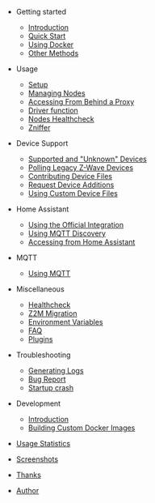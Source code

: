 <!-- markdownlint-disable MD041 -->

- Getting started
  - [Introduction](README.md)
  - [Quick Start](getting-started/quick-start.md)
  - [Using Docker](getting-started/docker.md)
  - [Other Methods](getting-started/other-methods.md)

- Usage

  - [Setup](usage/setup.md)
  - [Managing Nodes](usage/nodes-management.md)
  - [Accessing From Behind a Proxy](usage/reverse-proxy.md)
  - [Driver function](usage/driver_function.md)
  - [Nodes Healthcheck](usage/nodes_healthcheck.md)
  - [Zniffer](usage/zniffer.md)

- Device Support
  - [Supported and "Unknown" Devices](device-support/supported-unknown-devices.md)
  - [Polling Legacy Z-Wave Devices](device-support/polling.md)
  - [Contributing Device Files](https://zwave-js.github.io/node-zwave-js/#/config-files/contributing-files)
  - [Request Device Additions](https://github.com/zwave-js/node-zwave-js/issues/new?assignees=&labels=config+%E2%9A%99&template=device_config.yml&title=Missing+device+configuration%3A+%3Center+manufacturer+and+device+name%3E)
  - [Using Custom Device Files](device-support/custom-device-files.md)

- Home Assistant

  - [Using the Official Integration](homeassistant/homeassistant-official.md)
  - [Using MQTT Discovery](homeassistant/homeassistant-mqtt.md)
  - [Accessing from Home Assistant](homeassistant/accessing-lovelace.md)

- MQTT

  - [Using MQTT](guide/mqtt.md)

- Miscellaneous

  - [Healthcheck](guide/healthcheck.md)
  - [Z2M Migration](guide/migrating.md)
  - [Environment Variables](guide/env-vars.md)
  - [FAQ](guide/faq.md)
  - [Plugins](guide/plugins.md)

- Troubleshooting

  - [Generating Logs](troubleshooting/generating-logs.md)
  - [Bug Report](troubleshooting/bug_report.md)
  - [Startup crash](troubleshooting/app_crash.md)

- Development

  - [Introduction](development/intro.md)
  - [Building Custom Docker Images](development/custom-docker.md)

- [Usage Statistics](usage_stats.md)
- [Screenshots](screenshots.md)
- [Thanks](thanks.md)
- [Author](author.md)
